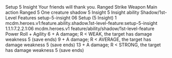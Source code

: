 <ability>
  <name>Setup</name>
  <cost>5 Insight</cost>
  <flavor>Your friends will thank you.</flavor>
  <keywords>
    <keyword>Ranged</keyword>
    <keyword>Strike</keyword>
    <keyword>Weapon</keyword>
  </keywords>
  <type>Main action</type>
  <distance>Ranged 5</distance>
  <target>One creature</target>
  <metadata>
    <class>shadow</class>
    <cost>5 Insight</cost>
    <cost_amount>5</cost_amount>
    <cost_resource>Insight</cost_resource>
    <feature_type>ability</feature_type>
    <file_dpath>Shadow/1st-Level Features</file_dpath>
    <item_id>setup-5-insight</item_id>
    <item_index>06</item_index>
    <item_name>Setup (5 Insight)</item_name>
    <level>1</level>
    <scc>mcdm.heroes.v1:feature.ability.shadow.1st-level-feature:setup-5-insight</scc>
    <scdc>1.1.1:7.2.2.1:06</scdc>
    <source>mcdm.heroes.v1</source>
    <type>feature/ability/shadow/1st-level-feature</type>
  </metadata>
  <effects>
    <effect type="roll">
      <roll>Power Roll + Agility</roll>
      <t1>6 + A damage; R &lt; WEAK, the target has damage weakness 5 (save ends)</t1>
      <t2>9 + A damage; R &lt; AVERAGE, the target has damage weakness 5 (save ends)</t2>
      <t3>13 + A damage; R &lt; STRONG, the target has damage weakness 5 (save ends)</t3>
    </effect>
  </effects>
</ability>
